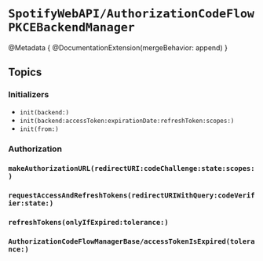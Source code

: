 # ``SpotifyWebAPI/AuthorizationCodeFlowPKCEBackendManager``

@Metadata {
    @DocumentationExtension(mergeBehavior: append)
}


## Topics

### Initializers

- ``init(backend:)``
- ``init(backend:accessToken:expirationDate:refreshToken:scopes:)``
- ``init(from:)``

### Authorization

### ``makeAuthorizationURL(redirectURI:codeChallenge:state:scopes:)``
### ``requestAccessAndRefreshTokens(redirectURIWithQuery:codeVerifier:state:)``
### ``refreshTokens(onlyIfExpired:tolerance:)``
### ``AuthorizationCodeFlowManagerBase/accessTokenIsExpired(tolerance:)``
